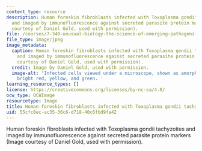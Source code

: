 ```yaml
---
content_type: resource
description: Human foreskin fibroblasts infected with Toxoplasma gondii tachyzoites
  and imaged by immunofluorescence against secreted parasite protein markers (Image
  courtesy of Daniel Gold, used with permission).
file: /courses/7-340-unusual-biology-the-science-of-emerging-pathogens-spring-2013/55cfc0ecac3536c6d71840c6fbd9fa42_7-013s13.jpg
file_type: image/jpeg
image_metadata:
  caption: Human foreskin fibroblasts infected with Toxoplasma gondii tachyzoites
    and imaged by immunofluorescence against secreted parasite protein markers (Image
    courtesy of Daniel Gold, used with permission).
  credit: Image by Daniel Gold, used with permission.
  image-alt: 'Infected cells viewed under a microscope, shown as amorphous blobs colored
    bright red, yellow, and green. '
learning_resource_types: []
license: https://creativecommons.org/licenses/by-nc-sa/4.0/
ocw_type: OCWImage
resourcetype: Image
title: Human foreskin fibroblasts infected with Toxoplasma gondii tachyzoites
uid: 55cfc0ec-ac35-36c6-d718-40c6fbd9fa42
---
```

Human foreskin fibroblasts infected with Toxoplasma gondii tachyzoites and imaged by immunofluorescence against secreted parasite protein markers (Image courtesy of Daniel Gold, used with permission).